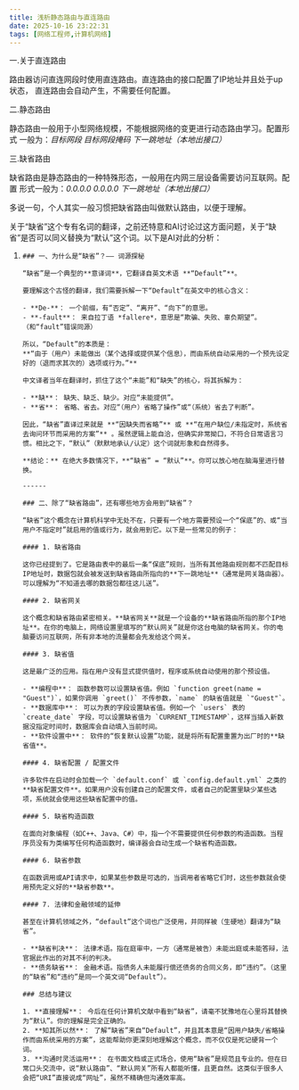 ```yaml
---
title: 浅析静态路由与直连路由
date: 2025-10-16 23:22:31
tags: [网络工程师,计算机网络]
---
```


一.关于直连路由

路由器访问直连网段时使用直连路由。直连路由的接口配置了IP地址并且处于up状态，
直连路由会自动产生，不需要任何配置。



二.静态路由

静态路由一般用于小型网络规模，不能根据网络的变更进行动态路由学习。配置形式
一般为：*目标网段 目标网段掩码 下一跳地址（本地出接口）*



三.缺省路由

缺省路由是静态路由的一种特殊形态，一般用在内网三层设备需要访问互联网。配置
形式一般为：*0.0.0.0 0.0.0.0 下一跳地址（本地出接口）*

多说一句，个人其实一般习惯把缺省路由叫做默认路由，以便于理解。

关于“缺省”这个专有名词的翻译，之前还特意和AI讨论过这方面问题，关于“缺省”是否可以同义替换为“默认”这个词。以下是AI对此的分析：

1. ```
   ### 一、为什么是“缺省”？—— 词源探秘
   
   “缺省”是一个典型的**意译词**，它翻译自英文术语 **“Default”**。
   
   要理解这个古怪的翻译，我们需要拆解一下“Default”在英文中的核心含义：
   
   - **De-**： 一个前缀，有“否定”、“离开”、“向下”的意思。
   - **-fault**： 来自拉丁语 *fallere*，意思是“欺骗、失败、辜负期望”。（和“fault”错误同源）
   
   所以，“Default”的本质是：
   **“由于（用户）未能做出（某个选择或提供某个信息），而由系统自动采用的一个预先设定好的（退而求其次的）选项或行为。”**
   
   中文译者当年在翻译时，抓住了这个“未能”和“缺失”的核心，将其拆解为：
   
   - **缺**： 缺失、缺乏、缺少。对应“未能提供”。
   - **省**： 省略、省去。对应“（用户）省略了操作”或“（系统）省去了判断”。
   
   因此，“缺省”直译过来就是 **“因缺失而省略”** 或 **“在用户缺位/未指定时，系统省去询问环节而采用的方案”** 。虽然逻辑上能自洽，但确实非常拗口，不符合日常语言习惯。相比之下，“默认”（默默地承认/认定）这个词就形象和自然得多。
   
   **结论：** 在绝大多数情况下，**“缺省” = “默认”**。你可以放心地在脑海里进行替换。
   
   ------
   
   ### 二、除了“缺省路由”，还有哪些地方会用到“缺省”？
   
   “缺省”这个概念在计算机科学中无处不在，只要有一个地方需要预设一个“保底”的、或“当用户不指定时”就启用的值或行为，就会用到它。以下是一些常见的例子：
   
   #### 1. 缺省路由
   
   这你已经提到了。它是路由表中的最后一条“保底”规则，当所有其他路由规则都不匹配目标IP地址时，数据包就会被发送到缺省路由所指向的**下一跳地址**（通常是网关路由器）。可以理解为“不知道去哪的数据包都往这儿送”。
   
   #### 2. 缺省网关
   
   这个概念和缺省路由紧密相关。**缺省网关**就是一个设备的**缺省路由所指的那个IP地址**。在你的电脑上，网络设置里填写的“默认网关”就是你这台电脑的缺省网关。你的电脑要访问互联网，所有非本地的流量都会先发给这个网关。
   
   #### 3. 缺省值
   
   这是最广泛的应用。指在用户没有显式提供值时，程序或系统自动使用的那个预设值。
   
   - **编程中**： 函数参数可以设置缺省值。例如 `function greet(name = "Guest")`，如果你调用 `greet()` 不传参数，`name` 的缺省值就是 `"Guest"`。
   - **数据库中**： 可以为表的字段设置缺省值。例如一个 `users` 表的 `create_date` 字段，可以设置缺省值为 `CURRENT_TIMESTAMP`，这样当插入新数据没指定时间时，数据库会自动填入当前时间。
   - **软件设置中**： 软件的“恢复默认设置”功能，就是将所有配置重置为出厂时的**缺省值**。
   
   #### 4. 缺省配置 / 配置文件
   
   许多软件在启动时会加载一个 `default.conf` 或 `config.default.yml` 之类的**缺省配置文件**。如果用户没有创建自己的配置文件，或者自己的配置里缺少某些选项，系统就会使用这些缺省配置中的值。
   
   #### 5. 缺省构造函数
   
   在面向对象编程（如C++、Java、C#）中，指一个不需要提供任何参数的构造函数。当程序员没有为类编写任何构造函数时，编译器会自动生成一个缺省构造函数。
   
   #### 6. 缺省参数
   
   在函数调用或API请求中，如果某些参数是可选的，当调用者省略它们时，这些参数就会使用预先定义好的**缺省参数**。
   
   #### 7. 法律和金融领域的延伸
   
   甚至在计算机领域之外，“default”这个词也广泛使用，并同样被（生硬地）翻译为“缺省”。
   
   - **缺省判决**： 法律术语。指在庭审中，一方（通常是被告）未能出庭或未能答辩，法官据此作出的对其不利的判决。
   - **债务缺省**： 金融术语。指债务人未能履行偿还债务的合同义务，即“违约”。（这里的“缺省”和“违约”是同一个英文词“Default”）。
   
   ### 总结与建议
   
   1. **直接理解**： 今后在任何计算机文献中看到“缺省”，请毫不犹豫地在心里将其替换为“默认”。你的理解是完全正确的。
   2. **知其所以然**： 了解“缺省”来自“Default”，并且其本意是“因用户缺失/省略操作而由系统采用的方案”，这能帮助你更深刻地理解这个概念，而不仅仅是死记硬背一个词。
   3. **沟通时灵活运用**： 在书面文档或正式场合，使用“缺省”是规范且专业的。但在日常口头交流中，说“默认路由”、“默认网关”所有人都能听懂，且更自然。这类似于很多人会把“URI”直接说成“网址”，虽然不精确但沟通效率高。
   ```

   


